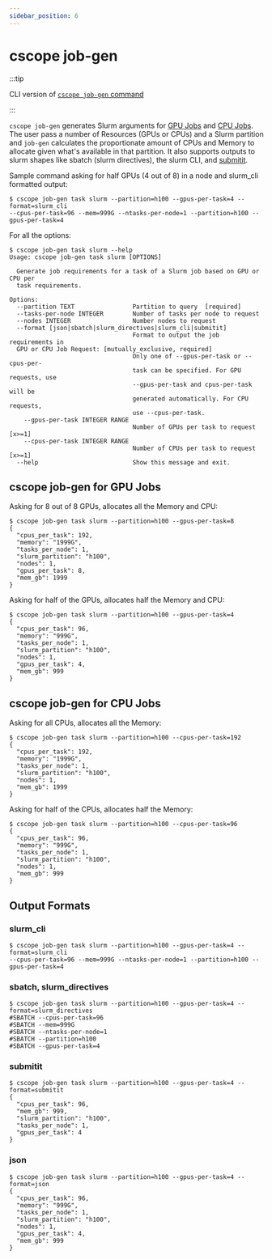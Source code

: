 ```yaml
---
sidebar_position: 6
---
```


# cscope job-gen

:::tip

CLI version of [`cscope job-gen` command](../LIB/job-gen-task-slurm)

:::

`cscope job-gen` generates Slurm arguments for [GPU Jobs](#cscope-job-gen-for-gpu-jobs) and [CPU Jobs](#cscope-job-gen-for-cpu-jobs). The user pass a number of Resources (GPUs or CPUs) and a Slurm partition and `job-gen` calculates the proportionate amount of CPUs and Memory to allocate given what's available in that partition. It also supports outputs to slurm shapes like sbatch (slurm directives), the slurm CLI, and [submitit](https://github.com/facebookincubator/submitit/). 

Sample command asking for half GPUs (4 out of 8) in a node and slurm_cli formatted output:

```
$ cscope job-gen task slurm --partition=h100 --gpus-per-task=4 --format=slurm_cli
--cpus-per-task=96 --mem=999G --ntasks-per-node=1 --partition=h100 --gpus-per-task=4
```

For all the options:

```shell
$ cscope job-gen task slurm --help
Usage: cscope job-gen task slurm [OPTIONS]

  Generate job requirements for a task of a Slurm job based on GPU or CPU per
  task requirements.

Options:
  --partition TEXT                Partition to query  [required]
  --tasks-per-node INTEGER        Number of tasks per node to request
  --nodes INTEGER                 Number nodes to request
  --format [json|sbatch|slurm_directives|slurm_cli|submitit]
                                  Format to output the job requirements in
  GPU or CPU Job Request: [mutually_exclusive, required]
                                  Only one of --gpus-per-task or --cpus-per-
                                  task can be specified. For GPU requests, use
                                  --gpus-per-task and cpus-per-task will be
                                  generated automatically. For CPU requests,
                                  use --cpus-per-task.
    --gpus-per-task INTEGER RANGE
                                  Number of GPUs per task to request  [x>=1]
    --cpus-per-task INTEGER RANGE
                                  Number of CPUs per task to request  [x>=1]
  --help                          Show this message and exit.
```

## cscope job-gen for GPU Jobs

Asking for 8 out of 8 GPUs, allocates all the Memory and CPU:
```shell
$ cscope job-gen task slurm --partition=h100 --gpus-per-task=8
{
  "cpus_per_task": 192,
  "memory": "1999G",
  "tasks_per_node": 1,
  "slurm_partition": "h100",
  "nodes": 1,
  "gpus_per_task": 8,
  "mem_gb": 1999
}
```

Asking for half of the GPUs, allocates half the Memory and CPU:
```shell
$ cscope job-gen task slurm --partition=h100 --gpus-per-task=4
{
  "cpus_per_task": 96,
  "memory": "999G",
  "tasks_per_node": 1,
  "slurm_partition": "h100",
  "nodes": 1,
  "gpus_per_task": 4,
  "mem_gb": 999
}
```


## cscope job-gen for CPU Jobs

Asking for all CPUs, allocates all the Memory:
```shell
$ cscope job-gen task slurm --partition=h100 --cpus-per-task=192
{
  "cpus_per_task": 192,
  "memory": "1999G",
  "tasks_per_node": 1,
  "slurm_partition": "h100",
  "nodes": 1,
  "mem_gb": 1999
}
```

Asking for half of  the CPUs, allocates half the Memory:
```shell
$ cscope job-gen task slurm --partition=h100 --cpus-per-task=96
{
  "cpus_per_task": 96,
  "memory": "999G",
  "tasks_per_node": 1,
  "slurm_partition": "h100",
  "nodes": 1,
  "mem_gb": 999
}
```

## Output Formats

### slurm_cli

```shell
$ cscope job-gen task slurm --partition=h100 --gpus-per-task=4 --format=slurm_cli
--cpus-per-task=96 --mem=999G --ntasks-per-node=1 --partition=h100 --gpus-per-task=4
```

### sbatch, slurm_directives

```shell
$ cscope job-gen task slurm --partition=h100 --gpus-per-task=4 --format=slurm_directives
#SBATCH --cpus-per-task=96
#SBATCH --mem=999G
#SBATCH --ntasks-per-node=1
#SBATCH --partition=h100
#SBATCH --gpus-per-task=4
```

### submitit

```shell
$ cscope job-gen task slurm --partition=h100 --gpus-per-task=4 --format=submitit
{
  "cpus_per_task": 96,
  "mem_gb": 999,
  "slurm_partition": "h100",
  "tasks_per_node": 1,
  "gpus_per_task": 4
}
```

### json

```shell
$ cscope job-gen task slurm --partition=h100 --gpus-per-task=4 --format=json
{
  "cpus_per_task": 96,
  "memory": "999G",
  "tasks_per_node": 1,
  "slurm_partition": "h100",
  "nodes": 1,
  "gpus_per_task": 4,
  "mem_gb": 999
}
```
